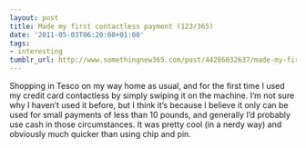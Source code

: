 ```yaml
---
layout: post
title: Made my first contactless payment (123/365)
date: '2011-05-03T06:20:00+01:00'
tags:
- interesting
tumblr_url: http://www.somethingnew365.com/post/44286032637/made-my-first-contactless-payment-123365
---
```

Shopping in Tesco on my way home as usual, and for the first time I used my credit card contactless by simply swiping it on the machine.
I’m not sure why I haven’t used it before, but I think it’s because I believe it only can be used for small payments of less than 10 pounds, and generally I’d probably use cash in those circumstances. It was pretty cool (in a nerdy way) and obviously much quicker than using chip and pin.
